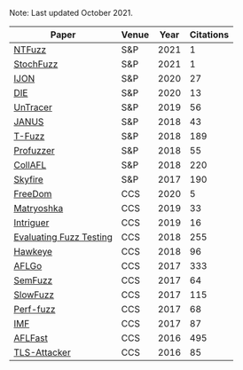 Note: Last updated October 2021.

| Paper | Venue | Year | Citations |
| ----- | ----- | -------------- | --------- |
| [NTFuzz](https://ieeexplore.ieee.org/document/9519448/) | S&P | 2021 | 1 |
| [StochFuzz](https://ieeexplore.ieee.org/document/9519407) | S&P | 2021 | 1 |
| [IJON](https://ieeexplore.ieee.org/search/searchresult.jsp?newsearch=true&queryText=ijon) | S&P | 2020 | 27 |
| [DIE](https://ieeexplore.ieee.org/document/9152648) | S&P | 2020 | 13 |
| [UnTracer](https://ieeexplore.ieee.org/document/8835316) | S&P | 2019 | 56 |
| [JANUS](https://ieeexplore.ieee.org/document/8835267) | S&P | 2018 | 43 |
| [T-Fuzz](https://ieeexplore.ieee.org/document/6823894) | S&P | 2018 | 189 |
| [Profuzzer](https://ieeexplore.ieee.org/document/8835384) | S&P | 2018 | 55 |
| [CollAFL](https://ieeexplore.ieee.org/document/8418631) | S&P | 2018 | 220 |
| [Skyfire](https://ieeexplore.ieee.org/document/7958599) | S&P | 2017 | 190 |
| [FreeDom](https://dl.acm.org/doi/10.1145/3372297.3423340) | CCS | 2020 | 5 |
| [Matryoshka](https://dl.acm.org/doi/10.1145/3319535.3363225) | CCS | 2019 | 33 |
| [Intriguer](https://dl.acm.org/doi/10.1145/3319535.3354249) | CCS | 2019 | 16 |
| [Evaluating Fuzz Testing](https://dl.acm.org/doi/10.1145/3243734.3243804) | CCS | 2018 | 255 |
| [Hawkeye](https://dl.acm.org/doi/10.1145/3243734.3243849) | CCS | 2018 | 96 |
| [AFLGo](https://dl.acm.org/doi/10.1145/3133956.3134020) | CCS | 2017 | 333 |
| [SemFuzz](https://dl.acm.org/doi/10.1145/3133956.3134085) | CCS | 2017 | 64 |
| [SlowFuzz](https://dl.acm.org/doi/10.1145/3133956.3134073) | CCS | 2017 | 115 |
| [Perf-fuzz](https://dl.acm.org/doi/10.1145/3133956.3134046) | CCS | 2017 | 68 |
| [IMF](https://dl.acm.org/doi/10.1145/3133956.3134103) | CCS | 2017 | 87 |
| [AFLFast](https://dl.acm.org/doi/10.1145/2976749.2978428) | CCS | 2016 | 495 |
| [TLS-Attacker](https://dl.acm.org/doi/10.1145/2976749.2978411) | CCS | 2016 | 85 |
